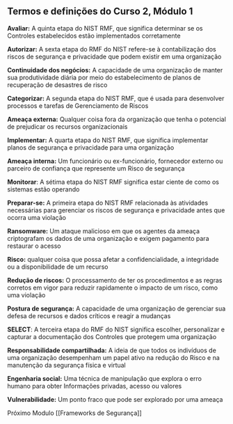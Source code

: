 ## **Termos e definições do Curso 2, Módulo 1**

**Avaliar:** A quinta etapa do NIST RMF, que significa determinar se os Controles estabelecidos estão implementados corretamente

**Autorizar:** A sexta etapa do RMF do NIST refere-se à contabilização dos riscos de segurança e privacidade que podem existir em uma organização

**Continuidade dos negócios:** A capacidade de uma organização de manter sua produtividade diária por meio do estabelecimento de planos de recuperação de desastres de risco

**Categorizar:** A segunda etapa do NIST RMF, que é usada para desenvolver processos e tarefas de Gerenciamento de Riscos

**Ameaça externa:** Qualquer coisa fora da organização que tenha o potencial de prejudicar os recursos organizacionais

**Implementar:** A quarta etapa do NIST RMF, que significa implementar planos de segurança e privacidade para uma organização

**Ameaça interna:** Um funcionário ou ex-funcionário, fornecedor externo ou parceiro de confiança que represente um Risco de segurança

**Monitorar**: A sétima etapa do NIST RMF significa estar ciente de como os sistemas estão operando

**Preparar-se:** A primeira etapa do NIST RMF relacionada às atividades necessárias para gerenciar os riscos de segurança e privacidade antes que ocorra uma violação

**Ransomware:** Um ataque malicioso em que os agentes da ameaça criptografam os dados de uma organização e exigem pagamento para restaurar o acesso

**Risco:** qualquer coisa que possa afetar a confidencialidade, a integridade ou a disponibilidade de um recurso

**Redução de riscos:** O processamento de ter os procedimentos e as regras corretos em vigor para reduzir rapidamente o impacto de um risco, como uma violação

**Postura de segurança:** A capacidade de uma organização de gerenciar sua defesa de recursos e dados críticos e reagir a mudanças

**SELECT**: A terceira etapa do RMF do NIST significa escolher, personalizar e capturar a documentação dos Controles que protegem uma organização

**Responsabilidade compartilhada:** A ideia de que todos os indivíduos de uma organização desempenham um papel ativo na redução do Risco e na manutenção da segurança física e virtual

**Engenharia social:** Uma técnica de manipulação que explora o erro humano para obter Informações privadas, acesso ou valores

**Vulnerabilidade:** Um ponto fraco que pode ser explorado por uma ameaça

Próximo Modulo [[Frameworks de Segurança]]
